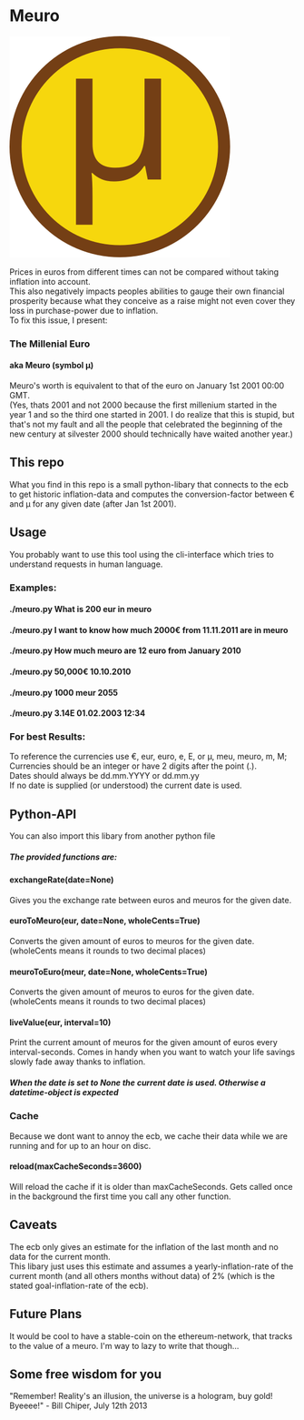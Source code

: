 # Meuro

![Logo Missing](./icon_meuro.svg)

Prices in euros from different times can not be compared without taking inflation into account.  
This also negatively impacts peoples abilities to gauge their own financial prosperity because what they conceive as a raise might not even cover they loss in purchase-power due to inflation.  
To fix this issue, I present:  
### The Millenial Euro
#### aka Meuro (symbol µ)
Meuro's worth is equivalent to that of the euro on January 1st 2001 00:00 GMT.  
(Yes, thats 2001 and not 2000 because the first millenium started in the year 1 and so the third one started in 2001. I do realize that this is stupid, but that's not my fault and all the people that celebrated the beginning of the new century at silvester 2000 should technically have waited another year.)  
## This repo
What you find in this repo is a small python-libary that connects to the ecb to get historic inflation-data and computes the conversion-factor between € and µ for any given date (after Jan 1st 2001).  
## Usage
You probably want to use this tool using the cli-interface which tries to understand requests in human language.  
### Examples:
#### ./meuro.py What is 200 eur in meuro
#### ./meuro.py I want to know how much 2000€ from 11.11.2011 are in meuro
#### ./meuro.py How much meuro are 12 euro from January 2010
#### ./meuro.py 50,000€ 10.10.2010
#### ./meuro.py 1000 meur 2055
#### ./meuro.py 3.14E 01.02.2003 12:34
### For best Results:
To reference the currencies use €, eur, euro, e, E, or µ, meu, meuro, m, M;  
Currencies should be an integer or have 2 digits after the point (.).  
Dates should always be dd.mm.YYYY or dd.mm.yy  
If no date is supplied (or understood) the current date is used.  
## Python-API
You can also import this libary from another python file
##### The provided functions are:
#### exchangeRate(date=None)
Gives you the exchange rate between euros and meuros for the given date.
#### euroToMeuro(eur, date=None, wholeCents=True)
Converts the given amount of euros to meuros for the given date. (wholeCents means it rounds to two decimal places)
#### meuroToEuro(meur, date=None, wholeCents=True)
Converts the given amount of meuros to euros for the given date. (wholeCents means it rounds to two decimal places)
#### liveValue(eur, interval=10)
Print the current amount of meuros for the given amount of euros every interval-seconds. Comes in handy when you want to watch your life savings slowly fade away thanks to inflation.
##### When the date is set to None the current date is used. Otherwise a datetime-object is expected
### Cache
Because we dont want to annoy the ecb, we cache their data while we are running and for up to an hour on disc.
#### reload(maxCacheSeconds=3600)
Will reload the cache if it is older than maxCacheSeconds. Gets called once in the background the first time you call any other function.
## Caveats
The ecb only gives an estimate for the inflation of the last month and no data for the current month.  
This libary just uses this estimate and assumes a yearly-inflation-rate of the current month (and all others months without data) of 2% (which is the stated goal-inflation-rate of the ecb).  
## Future Plans
It would be cool to have a stable-coin on the ethereum-network, that tracks to the value of a meuro. I'm way to lazy to write that though...  
## Some free wisdom for you
"Remember! Reality's an illusion, the universe is a hologram, buy gold! Byeeee!" - Bill Chiper, July 12th 2013
